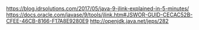 https://blog.idrsolutions.com/2017/05/java-9-jlink-explained-in-5-minutes/
https://docs.oracle.com/javase/9/tools/jlink.htm#JSWOR-GUID-CECAC52B-CFEE-46CB-8166-F17A8E9280E9
http://openjdk.java.net/jeps/282
